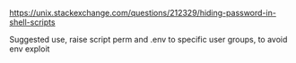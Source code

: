 
https://unix.stackexchange.com/questions/212329/hiding-password-in-shell-scripts


Suggested use, raise script perm and .env to specific user groups, to avoid env exploit